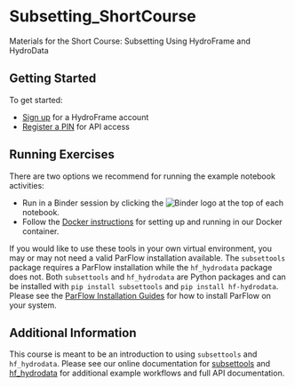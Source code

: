 # Subsetting_ShortCourse
Materials for the Short Course: Subsetting Using HydroFrame and HydroData

## Getting Started
To get started:
  - [Sign up](https://hydrogen.princeton.edu/signup) for a HydroFrame account
  - [Register a PIN](https://hydrogen.princeton.edu/pin) for API access

## Running Exercises
There are two options we recommend for running the example notebook activities:
  - Run in a Binder session by clicking the ![Binder](https://mybinder.org/badge_logo.svg) logo at the top of each notebook.
  - Follow the [Docker instructions](https://github.com/hydroframe/Subsetting_ShortCourse/blob/main/Docker_instructions.md) for setting up and running in our Docker container.

If you would like to use these tools in your own virtual environment, you may or may not need a valid ParFlow installation available. The `subsettools` package requires a ParFlow installation while the `hf_hydrodata` package does not. Both `subsettools` and `hf_hydrodata` are Python packages and can be installed with `pip install subsettools` and `pip install hf-hydrodata`. Please see the [ParFlow Installation Guides](https://github.com/parflow/parflow/wiki/ParFlow-Installation-Guides) for how to install ParFlow on your system.

## Additional Information
This course is meant to be an introduction to using `subsettools` and `hf_hydrodata`. Please see our online documentation for [subsettools](https://hydroframesubsettools.readthedocs.io/en/latest/) and [hf_hydrodata](https://hf-hydrodata.readthedocs.io/en/latest/) for additional example workflows and full API documentation.